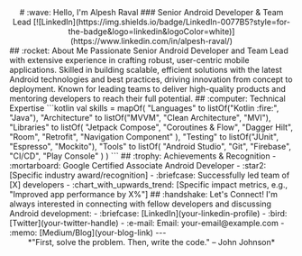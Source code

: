 <div align="center">
# :wave: Hello, I'm Alpesh Raval
### Senior Android Developer & Team Lead
[![LinkedIn](https://img.shields.io/badge/LinkedIn-0077B5?style=for-the-badge&logo=linkedin&logoColor=white)](https://www.linkedin.com/in/alpesh-raval/)
</div>
## :rocket: About Me
Passionate Senior Android Developer and Team Lead with extensive experience in crafting robust, user-centric mobile applications. Skilled in building scalable, efficient solutions with the latest Android technologies and best practices, driving innovation from concept to deployment. Known for leading teams to deliver high-quality products and mentoring developers to reach their full potential.
## :computer: Technical Expertise
```kotlin
val skills = mapOf(
    "Languages" to listOf("Kotlin :fire:", "Java"),
    "Architecture" to listOf("MVVM", "Clean Architecture", "MVI"),
    "Libraries" to listOf(
        "Jetpack Compose",
        "Coroutines & Flow",
        "Dagger Hilt",
        "Room",
        "Retrofit",
        "Navigation Component"
    ),
    "Testing" to listOf("JUnit", "Espresso", "Mockito"),
    "Tools" to listOf(
        "Android Studio",
        "Git",
        "Firebase",
        "CI/CD",
        "Play Console"
    )
)
```
## :trophy: Achievements & Recognition
- :mortarboard: Google Certified Associate Android Developer
- :star2: [Specific industry award/recognition]
- :briefcase: Successfully led team of [X] developers
- :chart_with_upwards_trend: [Specific impact metrics, e.g., "Improved app performance by X%"]
## :handshake: Let's Connect!
I'm always interested in connecting with fellow developers and discussing Android development:
- :briefcase: [LinkedIn](your-linkedin-profile)
- :bird: [Twitter](your-twitter-handle)
- :e-mail: Email: your-email@example.com
- :memo: [Medium/Blog](your-blog-link)
---
<div align="center">
*"First, solve the problem. Then, write the code." – John Johnson*
</div>









